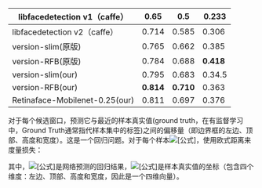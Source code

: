| libfacedetection v1（caffe）   | 0.65      | 0.5       | 0.233     |
| ------------------------------ | --------- | --------- | --------- |
| libfacedetection v2（caffe）   | 0.714     | 0.585     | 0.306     |
| version-slim(原版)             | 0.765     | 0.662     | 0.385     |
| version-RFB(原版)              | 0.784     | 0.688     | **0.418** |
| version-slim(our)              | 0.795     | 0.683     | 0.34.5    |
| version-RFB(our)               | **0.814** | **0.710** | 0.363     |
| Retinaface-Mobilenet-0.25(our) | 0.811     | 0.697     | 0.376     |

对于每个候选窗口，预测它与最近的样本真实值(ground truth，在有监督学习中，Ground Truth通常指代样本集中的标签)之间的偏移量（即边界框的左边、顶部、高度和宽度）。这是一个回归问题。对于每个样本![[公式]](https://www.zhihu.com/equation?tex=x_i)，使用欧式距离来度量损失：

其中，![[公式]](https://www.zhihu.com/equation?tex=\hat{y}_i^{box})是网络预测的回归结果，![[公式]](https://www.zhihu.com/equation?tex=y_i^{box})是样本真实值的坐标（包含四个维度：左边、顶部、高度和宽度，因此是一个四维向量）。